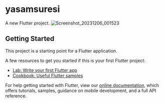 # yasamsuresi

A new Flutter project.
![Screenshot_20231206_001523](https://github.com/enesate/yasam_beklentisi_app/assets/77548163/f5c437dd-7956-4282-9a83-2ce5e09fe17b)


## Getting Started

This project is a starting point for a Flutter application.

A few resources to get you started if this is your first Flutter project:

- [Lab: Write your first Flutter app](https://flutter.dev/docs/get-started/codelab)
- [Cookbook: Useful Flutter samples](https://flutter.dev/docs/cookbook)

For help getting started with Flutter, view our
[online documentation](https://flutter.dev/docs), which offers tutorials,
samples, guidance on mobile development, and a full API reference.
